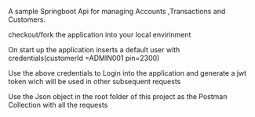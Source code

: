 A sample Springboot Api for managing Accounts ,Transactions and Customers.

checkout/fork the application into your local envirinment  

On start up the application inserts a default user with credentials(customerId =ADMIN001 
pin=2300)

Use the above credentials to Login into the application and generate a jwt token wich will be used in other subsequent requests

Use the Json object in the root folder of this project as the Postman Collection  with all the requests




